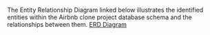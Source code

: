 The Entity Relationship Diagram linked below illustrates the identified entities within the Airbnb clone project database schema and the relationships between them.
[ERD Diagram](https://lucid.app/lucidchart/dae8fca3-d968-428a-b081-03ded8223a81/edit?viewport_loc=-543%2C-851%2C1812%2C792%2C0_0&invitationId=inv_8b0fcefa-e326-44e6-a2d7-10481a8f3e83)
